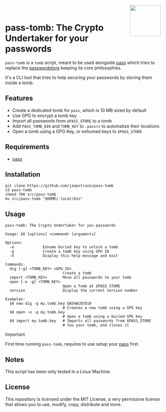 <img src="https://git.disroot.org/janpstrunn/images/raw/branch/main/pass.png" align="right" height="100"/>
<br>

# pass-tomb: The Crypto Undertaker for your passwords

`pass-tomb` is a `tomb` script, meant to be used alongside [pass](https://github.com/janpstrunn/pass) which tries to replace the [passwordstore](https://www.passwordstore.org/) keeping its core philosophies.

It's a CLI tool that tries to help securing your passwords by storing them inside a tomb.

## Features

- Create a dedicated tomb for `pass`, which is 10 MB sized by default
- Use GPG to encrypt a tomb key
- Import all passwords from `$PASS_STORE` to a tomb
- Add `PASS_TOMB_DIR` and `TOMB_KEY` to `.passrc` to automatize their locations
- Open a tomb using a GPG Key, or exhumed keys to `$PASS_STORE`

## Requirements

- [pass](https://github.com/janpstrunn/pass)

## Installation

```
git clone https://github.com/janpstrunn/pass-tomb
cd pass-tomb
chmod 700 src/pass-tomb
mv src/pass-tomb "$HOME/.local/bin"
```

## Usage

```
pass-tomb: The Crypto Undertaker for you passwords

Usage: $0 [options] <command> [arguments]

Options:
  -e             Exhume buried key to unlock a tomb
  -g             Create a tomb key using GPG ID
  -h             Display this help message and exit

Commands:
  dig [-g] <TOMB_KEY> <GPG-ID>
                          Create a tomb
  import <TOMB_KEY>       Move all passwords to your tomb
  open [-e -g] <TOMB_KEY>
                          Open a Tomb at $PASS_STORE
  version                 Display the current version number

Examples:
  $0 new dig -g my.tomb.key DA54ACB7D10
                          # Creates a new tomb using a GPG key
  $0 open -e -g my.tomb.key
                          # Open a tomb using a buried GPG key
  $0 import my.tomb.key   # Imports all passwords from $PASS_STORE
                          # tou your tomb, and closes it
```

> [!IMPORTANT]
> First time running `pass-tomb`, requires to use setup your [pass](https://github.com/janpstrunn/pass) first.

## Notes

This script has been only tested in a Linux Machine.

## License

This repository is licensed under the MIT License, a very permissive license that allows you to use, modify, copy, distribute and more.
